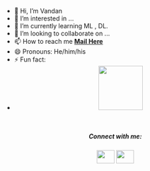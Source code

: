 - 👋 Hi, I’m Vandan 
- 👀 I’m interested in ...
- 🌱 I’m currently learning ML , DL.
- 💞️ I’m looking to collaborate on ...
- 📫 How to reach me **[Mail Here](mailto:Kirtiparmar504@gmail.com)**
- 😄 Pronouns: He/him/his
- ⚡ Fun fact: 
- <div id="header" align="center">
  <img src="https://media.giphy.com/media/M9gbBd9nbDrOTu1Mqx/giphy.gif" width="100"/>
</div>

<!---
patelvandan11/patelvandan11 is a ✨ special ✨ repository because its `README.md` (this file) appears on your GitHub profile.
You can click the Preview link to take a look at your changes.
--->
<br>

<h5 align="center">Connect with me:</h5>
<p align="center">
<a href="https://www.linkedin.com/in/patelvandan11" target="blank"><img align="center" src="https://raw.githubusercontent.com/rahuldkjain/github-profile-readme-generator/master/src/images/icons/Social/linked-in-alt.svg" alt="" height="30" width="40" /></a>
<a href="https://www.instagram.com/art_by_vandan_11_5_?igsh=MTB6NHIwODYwOTh1dA==" target="blank"><img align="center" src="https://raw.githubusercontent.com/rahuldkjain/github-profile-readme-generator/master/src/images/icons/Social/instagram.svg" alt="" height="30" width="40" /></a>

</p>
